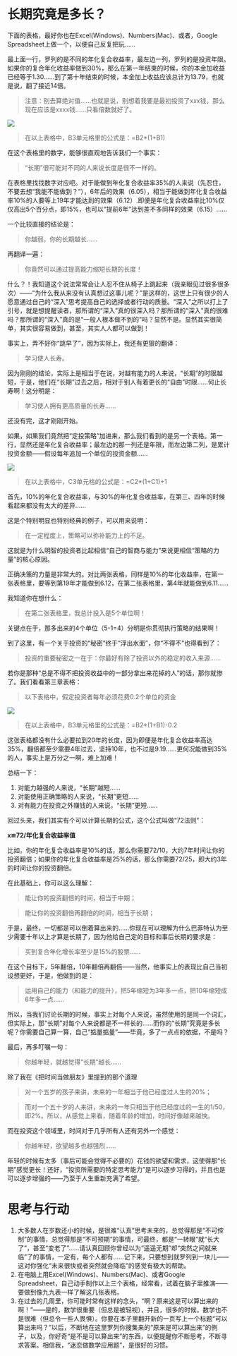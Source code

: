 # 长期究竟是多长？

下面的表格，最好你也在Excel(Windows)、Numbers(Mac)、或者，Google Spreadsheet上做一个，以便自己反复把玩……

最上面一行，罗列的是不同的年化复合收益率，最左边一列，罗列的是投资年限。如果你的复合年化收益率做到30%，那么在第一年结束的时候，你的本金加收益已经等于1.30……到了第十年结束的时候，本金加上收益应该总计为13.79，也就是说，翻了接近14倍。

> 注意：别去算绝对值……也就是说，别想着我要是最初投资了xxx钱，那么现在应该是xxxx钱……只看倍数就好了。

![](figure01.jpg)

> 在以上表格中，B3单元格里的公式是：=B2*(1+B1)

在这个表格里的数字，能够很直观地告诉我们一个事实：

> “长期”很可能对不同的人来说长度是很不一样的。

在表格里找找数字对应吧。对于能做到年化复合收益率35%的人来说（先忍住，不要去想“我能不能做到？”），6年后的效果（6.05），相当于能做到年化复合收益率10%的人要等上19年才能达到的效果（6.12）.即便是年化复合收益率比10%仅仅高出5个百分点，即15%，也可以“提前6年”达到差不多同样的效果（6.15）……

一个比较直接的结论是：

> 你越弱，你的长期越长……

再翻译一遍：

> 你竟然可以通过提高能力缩短长期的长度！

什么？！我知道这个说法常常会让人忍不住从椅子上跳起来（我亲眼见过很多很多次）——“为什么我从来没有认真想过这事儿呢？”是这样的，这世上只有很少的人愿意通过自己的“深入”思考提高自己的选择或者行动的质量。“深入”之所以打上了引号，就是想提醒读者，那所谓的“深入”真的很深入吗？那所谓的“深入”真的很难吗？那所谓的“深入”真的是“一般人根本做不到的”吗？显然不是。显然其实很简单，其实很容易做到，甚至，其实人人都可以做到！

事实上，弄不好你“跳早了”，因为实际上，我还有更狠的翻译：

> 学习使人长寿。

因为刚刚的结论，实际上是相当于在说，对越有能力的人来说，“长期”的时限越短，于是，他们在“长期”过去之后，相对于别人有着更长的“自由”时限……何止长寿啊！这分明是：

> 学习使人拥有更高质量的长寿……

还没有完，这才刚刚开始。

如果，如果我们竟然把“定投策略”加进来，那么我们看到的是另一个表格。第一行，显然还是年化复合收益率；最左边的那一列还是年限，而左边第二列，是累计投资金额——假设每年追加一个单位的投资金额……

![](figure02.jpg)

> 在以上表格中，C3单元格的公式是：=C2*(1+C1)+1

首先，10%的年化复合收益率，与30%的年化复合收益率，在第三、四年的时候看起来都没有太大的差异……

这是个特别明显也特别经典的例子，可以用来说明：

> 在一定程度上，策略可以弥补能力上的不足。

这就是为什么明智的投资者比起相信“自己的智商与能力”来说更相信“策略的力量”的核心原因。

正确决策的力量是非常大的。对比两张表格，同样是10%的年化收益率，在第一张表格里，要等到第19年才能做到6.12，在第二张表格里，第4年就能做到6.11……

我知道你在想什么：

> 在第二张表格里，我总计投入是5个单位啊！

关键点在于，那多出来的4个单位（5-1=4）分明是你贯彻执行策略的结果啊！

到了这里，有一个关于投资的“秘密”终于“浮出水面”，你“不得不”也得看到了：

> 投资的重要秘密之一在于：你最好有除了投资以外的稳定的收入来源……

若你是那种“总是不得不把投资收益中的一部分拿出来花掉的人”的话，那你就惨了。我们看看第三章表格：

> 以下表格中，假定投资者每年必须花费0.2个单位的资金

![](figure03.jpg)

> 在以上表格中，B3单元格里的公式是：=B2*(1+B1)-0.2

这张表格都没有什么必要拉到20年的长度，因为即便是年化复合收益率高达35%，翻倍都至少需要4年过去，坚持10年，也不过是9.19……更何况能做到35%的人，事实上是万分之一啊，难上加难！

总结一下：

1. 对能力越强的人来说，“长期”越短……
2. 对能使用正确策略的人来说，“长期”更短……
3. 对有能力在投资之外赚钱的人来说，“长期”更短……

回过头来，我们其实有个可以计算长期的公式，这个公式叫做“72法则”：

**x≌72/年化复合收益率值**

比如，你的年化复合收益率是10%的话，那么你需要72/10，大约7年时间让你的投资翻倍；如果你的年化复合收益率是25%的话，那么你需要72/25，即大约3年的时间让你的投资翻倍。

在此基础上，你可以这么理解：

> 能让你的投资翻倍的时间，相当于中期；

> 能让你的投资翻倍再翻倍的时间，相当于长期；

于是，最终，一切都是可以倒着算出来的……你现在可以理解为什么巴菲特认为至少需要十年以上才算是长期了，因为他给自己定的目标和事后长期的要求是：

> 买到复合年化增长率至少是15%的股票……

在这个目标下，5年翻倍，10年翻倍再翻倍——当然，他事实上的表现比自己当初设想更好，于是，他做到的是：

> 运用自己的能力（和能力的提升），把5年缩短为3年多一点，把10年缩短成6年多一点……

所以，当我们讨论长期的时候，事实上对每个人来说，虽然使用的是同一个词汇，但实际上，那“长期”对每个人来说都是不一样长的……而你的“长期”究竟是多长呢？你需要自己算一算，自己“掂量掂量”——毕竟，多了一点点的依据，不是吗？

最后，再多叮嘱一句：

> 你越年轻，就越觉得“长期”越长……

除了我在《把时间当做朋友》里提到的那个道理

> 对一个五岁的孩子来讲，未来的一年相当于他已经度过人生的20%；

> 而对一个五十岁的人来讲，未来的一年只相当于他已经度过的一生的1/50，即2%。所以，从感觉上来看，随着年龄的增加，时间好像越来越快。

而在投资这个领域里，时间对于几乎所有人还有另外一个感觉：

> 你越年轻，欲望越多也越强烈……

年轻的时候有太多（事后可能会觉得不必要的）花钱的欲望和需求，这使得那“长期”感觉更长！还好，“投资所需要的特定思考能力”是可以逐步习得的，并且也是可以逐步增强的——乃至于人生重新充满了希望。

# 思考与行动

1. 大多数人在岁数还小的时候，是很难“认真”思考未来的，总觉得那是“不可控制”的事情，总觉得那是“不可预期”的事情，可最终，都是“一转眼”就“长大了”，甚至“变老了”……请认真回顾你曾经以为“遥遥无期”却“突然之间就来临”了的事情，一定有，每个人都有……记下来，只要想到就罗列到一块儿——这对你强化“未来很快或者突然就会降临”的感觉有极大的帮助。
2. 在电脑上用Excel(Windows)、Numbers(Mac)、或者Google Spreadsheet，自己动手制作以上三个表格，经常看，试着在脑子里推演——要做到像九九表一样了解这几张表格。
3. 在过去的几周里，你可能时常有这样的念头，“啊？原来这是可以算出来的啊！”——是的，数学很重要（但总是被轻视），并且，很多的时候，数学也不是很难（但总令一些人畏惧）。你要在本子里翻开新的一页写上一个标题“可以算出来吗？”以后，不断地在这里罗列你搜集来的“原来是可以算出来”的例子，以及，你好奇“是不是可以算出来”的东西，以便提醒你不断思考，不断寻求答案。相信我，“迷恋做数学应用题”，是很好的习惯。

